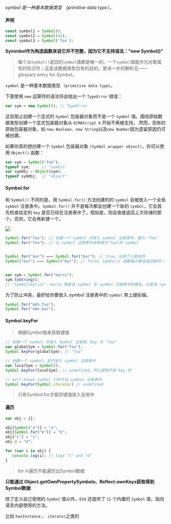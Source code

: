 *symbol 是一种基本数据类型 （primitive data type）。*

#### 声明
````javascript
const symbol1 = Symbol();
const symbol2 = Symbol(42);
const symbol3 = Symbol('foo');
````
**Symmbol作为构造函数来说它并不完整，因为它不支持语法："new Symbol()"**

> 每个从`Symbol()`返回的`symbol`值都是唯一的。一个`symbol`值能作为对象属性的标识符；这是该数据类型仅有的目的。更进一步的解析见—— glossary entry for Symbol。

`symbol` 是一种基本数据类型 `（primitive data type）`。


下面使用 `new` 运算符的语法将会抛出一个 `TypeError` 错误：

````javascript
var sym = new Symbol(); // TypeError
````

这会阻止创建一个显式的 `Symbol` 包装器对象而不是一个 `Symbol` 值。围绕原始数据类型创建一个显式包装器对象从 `ECMAScript 6` 开始不再被支持。 然而，现有的原始包装器对象，如 `new Boolean、new String`以及`new Number`因为遗留原因仍可被创建。

如果你真的想创建一个 `Symbol` 包装器对象 `(Symbol wrapper object)`，你可以使用 `Object()` 函数：

````javascript
var sym = Symbol("foo");
typeof sym;     // "symbol"
var symObj = Object(sym);
typeof symObj;  // "object"
````

#### Symbol.for

和 `Symbol()` 不同的是，用 `Symbol.for()` 方法创建的的 `symbol` 会被放入一个全局 `symbol` 注册表中。`Symbol.for()` 并不是每次都会创建一个新的 `symbol`，它会首先检查给定的 `key` 是否已经在注册表中了。假如是，则会直接返回上次存储的那个。否则，它会再新建一个。

![](http://dev.biubiupiu.cn/20191110204620.png)

````javascript
Symbol.for("foo"); // 创建一个 symbol 并放入 symbol 注册表中，键为 "foo"
Symbol.for("foo"); // 从 symbol 注册表中读取键为"foo"的 symbol


Symbol.for("bar") === Symbol.for("bar"); // true，证明了上面说的
Symbol("bar") === Symbol("bar"); // false，Symbol() 函数每次都会返回新的一个 symbol


var sym = Symbol.for("mario");
sym.toString(); 
// "Symbol(mario)"，mario 既是该 symbol 在 symbol 注册表中的键名，又是该 symbol 自身的描述字符串
````

为了防止冲突，最好给你要放入 symbol 注册表中的 `symbol` 带上键前缀。

````javascript
Symbol.for("mdn.foo");
Symbol.for("mdn.bar");
````

#### Symbol.keyFor

> 根据Symbol值来获取键值

````javascript
// 创建一个 symbol 并放入 Symbol 注册表，key 为 "foo"
var globalSym = Symbol.for("foo"); 
Symbol.keyFor(globalSym); // "foo"

// 创建一个 symbol，但不放入 symbol 注册表中
var localSym = Symbol(); 
Symbol.keyFor(localSym); // undefined，所以是找不到 key 的

// well-known symbol 们并不在 symbol 注册表中
Symbol.keyFor(Symbol.iterator) // undefined
````

> 只有Symbol.for才能将键值放入全局中

#### 遍历

````javascript
var obj = {};

obj[Symbol("a")] = "a";
obj[Symbol.for("b")] = "b";
obj["c"] = "c";
obj.d = "d";

for (var i in obj) {
   console.log(i); // logs "c" and "d"
}
````

> for in遍历不能遍历出Symbol数据

**只能通过 Object.getOwnPropertySymbols、Reflect.ownKeys获取得到Symbol数据**


除了定义自己使用的 `Symbol` 值以外，`ES6` 还提供了 `11` 个内置的 `Symbol` 值，指向语言内部使用的方法。

比如 `hasInstance` 、 `iterator`之类的
